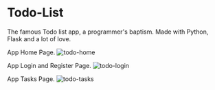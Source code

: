 # Todo-List
The famous Todo list app, a programmer's baptism. Made with Python, Flask and a lot of love.

App Home Page.
![todo-home](https://drive.google.com/uc?export=view&id=1KKg2m34urf_EJKaonDoSuQZBRMOGyqfj)

App Login and Register Page.
![todo-login](https://drive.google.com/uc?export=view&id=12fq-evJCklpEslwr3VtHljsp0DzDOP6M)

App Tasks Page.
![todo-tasks](https://drive.google.com/uc?export=view&id=1Mnw405y2Yu9le6TTzR06i5P2nBNGcEt9)
